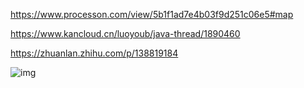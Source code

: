 https://www.processon.com/view/5b1f1ad7e4b03f9d251c06e5#map

https://www.kancloud.cn/luoyoub/java-thread/1890460

https://zhuanlan.zhihu.com/p/138819184





![img](https://img-blog.csdn.net/20180828113922304?watermark/2/text/aHR0cHM6Ly9ibG9nLmNzZG4ubmV0L29xa2R3cw==/font/5a6L5L2T/fontsize/400/fill/I0JBQkFCMA==/dissolve/70)